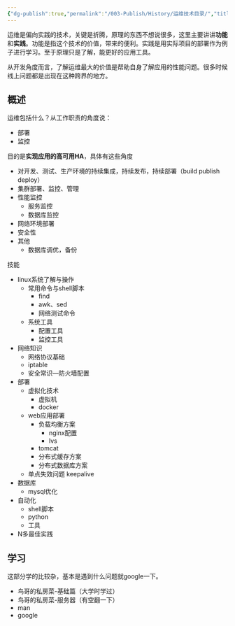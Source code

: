 ```yaml
---
{"dg-publish":true,"permalink":"/003-Publish/History/运维技术目录/","title":"运维技术目录","tags":["技术","全栈","运维"],"created":"2024-12-11T18:09:35.711+08:00","updated":"2024-12-11T18:09:35.712+08:00"}
---
```





运维是偏向实践的技术，关键是折腾，原理的东西不想说很多，这里主要讲讲**功能**和**实践**。功能是指这个技术的价值，带来的便利。实践是用实际项目的部署作为例子进行学习。至于原理只是了解，能更好的应用工具。

从开发角度而言，了解运维最大的价值是帮助自身了解应用的性能问题。很多时候线上问题都是出现在这种跨界的地方。

## 概述

运维包括什么？从工作职责的角度说：

* 部署
* 监控

目的是**实现应用的高可用HA**，具体有这些角度

* 对开发、测试、生产环境的持续集成，持续发布，持续部署（build publish deploy）
* 集群部署、监控、管理
* 性能监控
  * 服务监控
  * 数据库监控
* 网络环境部署
* 安全性
* 其他
  * 数据库调优，备份

技能

* linux系统了解与操作
  * 常用命令与shell脚本
    * find
    * awk、sed
    * 网络测试命令
  * 系统工具
    * 配置工具
    * 监控工具
* 网络知识
  * 网络协议基础
  * iptable
  * 安全常识—防火墙配置
* 部署
  * 虚拟化技术
    * 虚拟机
    * docker
  * web应用部署
    * 负载均衡方案
      * nginx配置
      * lvs
    * tomcat
    * 分布式缓存方案
    * 分布式数据库方案
  * 单点失效问题 keepalive
* 数据库 
  * mysql优化
* 自动化
  * shell脚本
  * python
  * 工具
* N多最佳实践

## 学习

这部分学的比较杂，基本是遇到什么问题就google一下。

* 鸟哥的私房菜-基础篇（大学时学过）
* 鸟哥的私房菜-服务器（有空翻一下）
* man
* google
